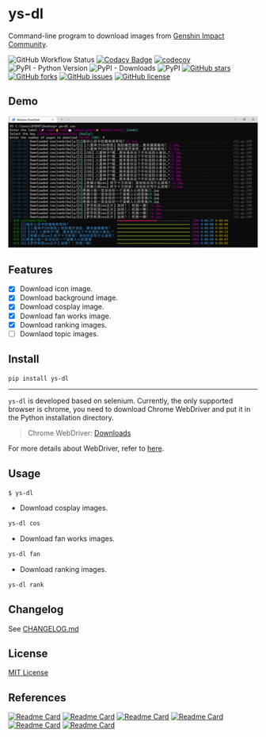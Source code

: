 # ys-dl

Command-line program to download images from [Genshin Impact Community](https://bbs.mihoyo.com/ys/).

![GitHub Workflow Status](https://img.shields.io/github/workflow/status/XavierJiezou/ys-dl/Release)
[![Codacy Badge](https://app.codacy.com/project/badge/Grade/c2f85c8d6b8a4892b40059703f087eab)](https://www.codacy.com/gh/XavierJiezou/ys-dl/dashboard?utm_source=github.com&utm_medium=referral&utm_content=XavierJiezou/ys-dl&utm_campaign=Badge_Grade)
[![codecov](https://codecov.io/gh/XavierJiezou/ys-dl/branch/main/graph/badge.svg?token=QpCLcUGoYx)](https://codecov.io/gh/XavierJiezou/ys-dl)
![PyPI - Python Version](https://img.shields.io/pypi/pyversions/ys-dl)
![PyPI - Downloads](https://img.shields.io/pypi/dm/ys-dl)
![PyPI](https://img.shields.io/pypi/v/ys-dl)
[![GitHub stars](https://img.shields.io/github/stars/XavierJiezou/ys-dl)](https://github.com/XavierJiezou/ys-dl/stargazers)
[![GitHub forks](https://img.shields.io/github/forks/XavierJiezou/ys-dl)](https://github.com/XavierJiezou/ys-dl/network)
[![GitHub issues](https://img.shields.io/github/issues/XavierJiezou/ys-dl)](https://github.com/XavierJiezou/ys-dl/issues)
[![GitHub license](https://img.shields.io/github/license/XavierJiezou/ys-dl)](https://github.com/XavierJiezou/ys-dl/blob/main/LICENSE)

## Demo

![demo](image/demo.png)

## Features

- [x] Download icon image.
- [x] Download background image.
- [x] Download cosplay image.
- [x] Download fan works image.
- [x] Download ranking images.
- [ ] Downlaod topic images.

## Install

```bash
pip install ys-dl
```

---

`ys-dl` is developed based on selenium. Currently, the only supported browser is chrome, you need to download Chrome WebDriver and put it in the Python installation directory.

> Chrome WebDriver: [Downloads](https://chromedriver.chromium.org/downloads)

For more details about WebDriver, refer to [here](https://www.selenium.dev/documentation/webdriver/getting_started/install_drivers/).

## Usage

`$ ys-dl`

- Download cosplay images.

```bash
ys-dl cos
```

- Download fan works images.

```bash
ys-dl fan
```

- Download ranking images.

```bash
ys-dl rank
```

## Changelog

See [CHANGELOG.md](CHANGELOG.md)

## License

[MIT License](License)

## References

[![Readme Card](https://github-readme-stats.vercel.app/api/pin/?username=python-poetry&repo=poetry)](https://github.com/python-poetry/poetry)
[![Readme Card](https://github-readme-stats.vercel.app/api/pin/?username=SeleniumHQ&repo=selenium)](https://github.com/SeleniumHQ/selenium)
[![Readme Card](https://github-readme-stats.vercel.app/api/pin/?username=psf&repo=requests)](https://github.com/psf/requests)
[![Readme Card](https://github-readme-stats.vercel.app/api/pin/?username=Textualize&repo=rich)](https://github.com/Textualize/rich)
[![Readme Card](https://github-readme-stats.vercel.app/api/pin/?username=google&repo=python-fire)](https://github.com/google/python-fire)
[![Readme Card](https://github-readme-stats.vercel.app/api/pin/?username=pytest-dev&repo=pytest)](https://github.com/pytest-dev/pytest)
